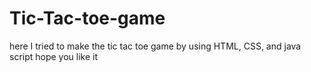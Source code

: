 # Tic-Tac-toe-game
here I tried to make the tic tac toe game by using HTML, CSS, and java script hope you like it
